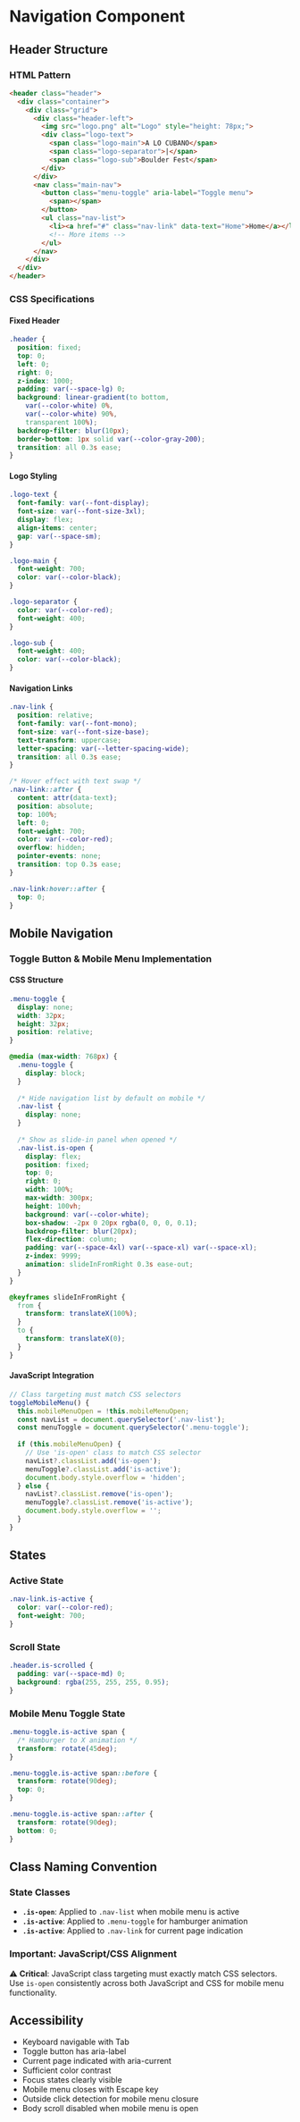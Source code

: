 # Navigation Component

## Header Structure

### HTML Pattern
```html
<header class="header">
  <div class="container">
    <div class="grid">
      <div class="header-left">
        <img src="logo.png" alt="Logo" style="height: 78px;">
        <div class="logo-text">
          <span class="logo-main">A LO CUBANO</span>
          <span class="logo-separator">|</span>
          <span class="logo-sub">Boulder Fest</span>
        </div>
      </div>
      <nav class="main-nav">
        <button class="menu-toggle" aria-label="Toggle menu">
          <span></span>
        </button>
        <ul class="nav-list">
          <li><a href="#" class="nav-link" data-text="Home">Home</a></li>
          <!-- More items -->
        </ul>
      </nav>
    </div>
  </div>
</header>
```

### CSS Specifications

#### Fixed Header
```css
.header {
  position: fixed;
  top: 0;
  left: 0;
  right: 0;
  z-index: 1000;
  padding: var(--space-lg) 0;
  background: linear-gradient(to bottom, 
    var(--color-white) 0%, 
    var(--color-white) 90%, 
    transparent 100%);
  backdrop-filter: blur(10px);
  border-bottom: 1px solid var(--color-gray-200);
  transition: all 0.3s ease;
}
```

#### Logo Styling
```css
.logo-text {
  font-family: var(--font-display);
  font-size: var(--font-size-3xl);
  display: flex;
  align-items: center;
  gap: var(--space-sm);
}

.logo-main {
  font-weight: 700;
  color: var(--color-black);
}

.logo-separator {
  color: var(--color-red);
  font-weight: 400;
}

.logo-sub {
  font-weight: 400;
  color: var(--color-black);
}
```

#### Navigation Links
```css
.nav-link {
  position: relative;
  font-family: var(--font-mono);
  font-size: var(--font-size-base);
  text-transform: uppercase;
  letter-spacing: var(--letter-spacing-wide);
  transition: all 0.3s ease;
}

/* Hover effect with text swap */
.nav-link::after {
  content: attr(data-text);
  position: absolute;
  top: 100%;
  left: 0;
  font-weight: 700;
  color: var(--color-red);
  overflow: hidden;
  pointer-events: none;
  transition: top 0.3s ease;
}

.nav-link:hover::after {
  top: 0;
}
```

## Mobile Navigation

### Toggle Button & Mobile Menu Implementation

#### CSS Structure
```css
.menu-toggle {
  display: none;
  width: 32px;
  height: 32px;
  position: relative;
}

@media (max-width: 768px) {
  .menu-toggle {
    display: block;
  }
  
  /* Hide navigation list by default on mobile */
  .nav-list {
    display: none;
  }
  
  /* Show as slide-in panel when opened */
  .nav-list.is-open {
    display: flex;
    position: fixed;
    top: 0;
    right: 0;
    width: 100%;
    max-width: 300px;
    height: 100vh;
    background: var(--color-white);
    box-shadow: -2px 0 20px rgba(0, 0, 0, 0.1);
    backdrop-filter: blur(20px);
    flex-direction: column;
    padding: var(--space-4xl) var(--space-xl) var(--space-xl);
    z-index: 9999;
    animation: slideInFromRight 0.3s ease-out;
  }
}

@keyframes slideInFromRight {
  from {
    transform: translateX(100%);
  }
  to {
    transform: translateX(0);
  }
}
```

#### JavaScript Integration
```javascript
// Class targeting must match CSS selectors
toggleMobileMenu() {
  this.mobileMenuOpen = !this.mobileMenuOpen;
  const navList = document.querySelector('.nav-list');
  const menuToggle = document.querySelector('.menu-toggle');
  
  if (this.mobileMenuOpen) {
    // Use 'is-open' class to match CSS selector
    navList?.classList.add('is-open');
    menuToggle?.classList.add('is-active');
    document.body.style.overflow = 'hidden';
  } else {
    navList?.classList.remove('is-open');
    menuToggle?.classList.remove('is-active');
    document.body.style.overflow = '';
  }
}
```

## States

### Active State
```css
.nav-link.is-active {
  color: var(--color-red);
  font-weight: 700;
}
```

### Scroll State
```css
.header.is-scrolled {
  padding: var(--space-md) 0;
  background: rgba(255, 255, 255, 0.95);
}
```

### Mobile Menu Toggle State
```css
.menu-toggle.is-active span {
  /* Hamburger to X animation */
  transform: rotate(45deg);
}

.menu-toggle.is-active span::before {
  transform: rotate(90deg);
  top: 0;
}

.menu-toggle.is-active span::after {
  transform: rotate(90deg);
  bottom: 0;
}
```

## Class Naming Convention

### State Classes
- **`.is-open`**: Applied to `.nav-list` when mobile menu is active
- **`.is-active`**: Applied to `.menu-toggle` for hamburger animation
- **`.is-active`**: Applied to `.nav-link` for current page indication

### Important: JavaScript/CSS Alignment
⚠️ **Critical**: JavaScript class targeting must exactly match CSS selectors. Use `is-open` consistently across both JavaScript and CSS for mobile menu functionality.

## Accessibility
- Keyboard navigable with Tab
- Toggle button has aria-label
- Current page indicated with aria-current
- Sufficient color contrast
- Focus states clearly visible
- Mobile menu closes with Escape key
- Outside click detection for mobile menu closure
- Body scroll disabled when mobile menu is open